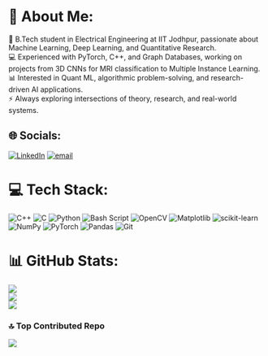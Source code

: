 # 💫 About Me:
🚀 B.Tech student in Electrical Engineering at IIT Jodhpur, passionate about Machine Learning, Deep Learning, and Quantitative Research.<br>💻 Experienced with PyTorch, C++, and Graph Databases, working on projects from 3D CNNs for MRI classification to Multiple Instance Learning.<br>📊 Interested in Quant ML, algorithmic problem-solving, and research-driven AI applications.<br>⚡ Always exploring intersections of theory, research, and real-world systems.


## 🌐 Socials:
[![LinkedIn](https://img.shields.io/badge/LinkedIn-%230077B5.svg?logo=linkedin&logoColor=white)](https://linkedin.com/in/https://www.linkedin.com/in/shrihari-dumbre/) [![email](https://img.shields.io/badge/Email-D14836?logo=gmail&logoColor=white)](mailto:shriharidumbre16@gmail.com) 

# 💻 Tech Stack:
![C++](https://img.shields.io/badge/c++-%2300599C.svg?style=for-the-badge&logo=c%2B%2B&logoColor=white) ![C](https://img.shields.io/badge/c-%2300599C.svg?style=for-the-badge&logo=c&logoColor=white) ![Python](https://img.shields.io/badge/python-3670A0?style=for-the-badge&logo=python&logoColor=ffdd54) ![Bash Script](https://img.shields.io/badge/bash_script-%23121011.svg?style=for-the-badge&logo=gnu-bash&logoColor=white) ![OpenCV](https://img.shields.io/badge/opencv-%23white.svg?style=for-the-badge&logo=opencv&logoColor=white) ![Matplotlib](https://img.shields.io/badge/Matplotlib-%23ffffff.svg?style=for-the-badge&logo=Matplotlib&logoColor=black) ![scikit-learn](https://img.shields.io/badge/scikit--learn-%23F7931E.svg?style=for-the-badge&logo=scikit-learn&logoColor=white) ![NumPy](https://img.shields.io/badge/numpy-%23013243.svg?style=for-the-badge&logo=numpy&logoColor=white) ![PyTorch](https://img.shields.io/badge/PyTorch-%23EE4C2C.svg?style=for-the-badge&logo=PyTorch&logoColor=white) ![Pandas](https://img.shields.io/badge/pandas-%23150458.svg?style=for-the-badge&logo=pandas&logoColor=white) ![Git](https://img.shields.io/badge/git-%23F05033.svg?style=for-the-badge&logo=git&logoColor=white)
# 📊 GitHub Stats:
![](https://github-readme-stats.vercel.app/api?username=helomelo1&theme=dark&hide_border=false&include_all_commits=false&count_private=false)<br/>
![](https://nirzak-streak-stats.vercel.app/?user=helomelo1&theme=dark&hide_border=false)<br/>
![](https://github-readme-stats.vercel.app/api/top-langs/?username=helomelo1&theme=dark&hide_border=false&include_all_commits=false&count_private=false&layout=compact)

### 🔝 Top Contributed Repo
![](https://github-contributor-stats.vercel.app/api?username=helomelo1&limit=5&theme=highcontrast&combine_all_yearly_contributions=true)

<!-- Proudly created with GPRM ( https://gprm.itsvg.in ) -->
